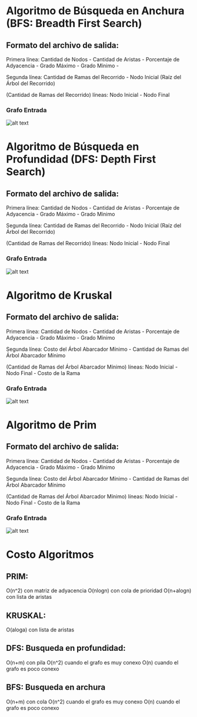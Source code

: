 # Algoritmo de Búsqueda en Anchura (BFS: Breadth First Search)
## Formato del archivo de salida:

Primera línea: Cantidad de Nodos - Cantidad de Aristas - Porcentaje de Adyacencia - Grado Máximo - Grado Mínimo -

Segunda línea: Cantidad de Ramas del Recorrido - Nodo Inicial (Raíz del Árbol del Recorrido)

(Cantidad de Ramas del Recorrido) líneas:
Nodo Inicial - Nodo Final

### Grafo Entrada
![alt text](https://github.com/maprigo/gimg/blob/master/bfs.png)



# Algoritmo de Búsqueda en Profundidad (DFS: Depth First Search)
## Formato del archivo de salida:

Primera línea: Cantidad de Nodos - Cantidad de Aristas - Porcentaje de Adyacencia - Grado Máximo - Grado Mínimo

Segunda línea: Cantidad de Ramas del Recorrido - Nodo Inicial (Raíz del Árbol del Recorrido)

(Cantidad de Ramas del Recorrido) líneas: Nodo Inicial - Nodo Final
### Grafo Entrada
![alt text](https://github.com/maprigo/gimg/blob/master/dfs.png)


# Algoritmo de Kruskal
## Formato del archivo de salida:

Primera línea: Cantidad de Nodos - Cantidad de Aristas - Porcentaje de Adyacencia - Grado Máximo - Grado Mínimo

Segunda línea: Costo del Árbol Abarcador Mínimo - Cantidad de Ramas del Árbol Abarcador Mínimo

(Cantidad de Ramas del Árbol Abarcador Mínimo) líneas: Nodo Inicial - Nodo Final - Costo de la Rama
### Grafo Entrada
![alt text](https://github.com/maprigo/gimg/blob/master/kruskal.png)



# Algoritmo de Prim
## Formato del archivo de salida:

Primera línea: Cantidad de Nodos - Cantidad de Aristas - Porcentaje de Adyacencia - Grado Máximo - Grado Mínimo

Segunda línea:
Costo del Árbol Abarcador Mínimo - Cantidad de Ramas del Árbol Abarcador Mínimo

(Cantidad de Ramas del Árbol Abarcador Mínimo) líneas: Nodo Inicial - Nodo Final - Costo de la Rama
### Grafo Entrada
![alt text](https://github.com/maprigo/gimg/blob/master/prim.png)



# Costo Algoritmos
## PRIM:
O(n^2) con matriz de adyacencia
O(nlogn) con cola de prioridad
O(n+alogn) con lista de aristas

## KRUSKAL:
O(aloga) con lista de aristas

## DFS: Busqueda en profundidad:
O(n+m) con pila
O(n^2) cuando el grafo es muy conexo
O(n) cuando el grafo es poco conexo

## BFS: Busqueda en archura
O(n+m) con cola
O(n^2) cuando el grafo es muy conexo
O(n) cuando el grafo es poco conexo
